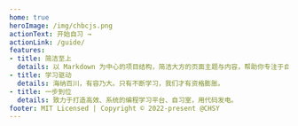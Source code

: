```yaml
---
home: true
heroImage: /img/chbcjs.png
actionText: 开始自习 →
actionLink: /guide/
features:
- title: 简洁至上
  details: 以 Markdown 为中心的项目结构，简洁大方的页面主题与内容，帮助你专注于自习。
- title: 学习驱动
  details: 海纳百川，有容乃大。只有不断学习，我们才有资格膨胀。
- title: 一步到位
  details: 致力于打造高效、系统的编程学习平台、自习室，用代码发电。
footer: MIT Licensed | Copyright © 2022-present @CHSY
---
```

